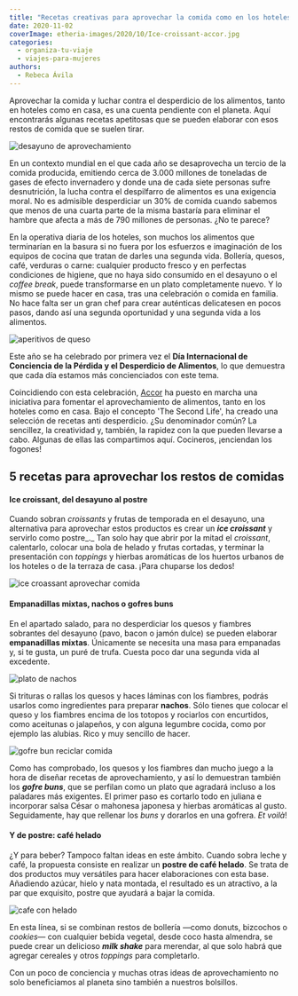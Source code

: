```yaml
---
title: "Recetas creativas para aprovechar la comida como en los hoteles"
date: 2020-11-02
coverImage: etheria-images/2020/10/Ice-croissant-accor.jpg
categories: 
  - organiza-tu-viaje
  - viajes-para-mujeres
authors: 
  - Rebeca Ávila
---
```


Aprovechar la comida y luchar contra el desperdicio de los alimentos, tanto en hoteles como en casa, es una cuenta pendiente con el planeta. Aquí encontrarás algunas recetas apetitosas que se pueden elaborar con esos restos de comida que se suelen tirar.

![desayuno de aprovechamiento](etheria-images/2020/10/desayunos-completos.jpg "Desayuno de aprovechamiento. © Brooke Lark")

En un contexto mundial en el que cada año se desaprovecha un tercio de la comida 
producida, emitiendo cerca de 3.000 millones de toneladas de gases de efecto invernadero 
y donde una de cada siete personas sufre desnutrición, la lucha contra el despilfarro de 
alimentos es una exigencia moral. No es admisible desperdiciar un 30% de comida cuando 
sabemos que menos de una cuarta parte de la misma bastaría para eliminar el hambre que 
afecta a más de 790 millones de personas. ¿No te parece? 

En la operativa diaria de los hoteles, son muchos los alimentos que terminarían en la 
basura si no fuera por los esfuerzos e imaginación de los equipos de cocina que tratan 
de darles una segunda vida. Bollería, quesos, café, verduras o carne: cualquier producto 
fresco y en perfectas condiciones de higiene, que no haya sido consumido en el desayuno 
o el _coffee break_, puede transformarse en un plato completamente nuevo. Y lo mismo se 
puede hacer en casa, tras una celebración o comida en familia. No hace falta ser un gran 
chef para crear auténticas delicatesen en pocos pasos, dando así una segunda oportunidad 
y una segunda vida a los alimentos. 

![aperitivos de queso](etheria-images/2020/10/aperitivos-queso.jpg "Aperitivos. © Camille Brodard ~ Kmile Feminine Creative Designer")

Este año se ha celebrado por primera vez el **Día Internacional de Conciencia de la 
Pérdida y el Desperdicio de Alimentos**, lo que demuestra que cada día estamos más 
concienciados con este tema. 

Coincidiendo con esta celebración, [Accor](https://all.accor.com/espana/index.es.shtml) 
ha puesto en marcha una iniciativa para fomentar el aprovechamiento de alimentos, tanto 
en los hoteles como en casa. Bajo el concepto 'The Second Life', ha creado una selección 
de recetas anti desperdicio. ¿Su denominador común? La sencillez, la creatividad y, 
también, la rapidez con la que pueden llevarse a cabo. Algunas de ellas las compartimos 
aquí. Cocineros, ¡enciendan los fogones! 

## 5 recetas para aprovechar los restos de comidas

#### Ice croissant, del desayuno al postre

Cuando sobran _croissants_ y frutas de temporada en el desayuno, una alternativa para 
aprovechar estos productos es crear un **_ice croissant_** y servirlo como postre_._ Tan 
solo hay que abrir por la mitad el _croissant_, calentarlo, colocar una bola de helado y 
frutas cortadas, y terminar la presentación con _toppings_ y hierbas aromáticas de los 
huertos urbanos de los hoteles o de la terraza de casa. ¡Para chuparse los dedos! 

![ice croassant aprovechar comida](etheria-images/2020/10/Ice-croissant-accor.jpg "Ice Croassant preparado en Accor Hoteles.")

#### Empanadillas mixtas, nachos o gofres buns

En el apartado salado, para no desperdiciar los quesos y fiambres sobrantes del desayuno 
(pavo, bacon o jamón dulce) se pueden elaborar **empanadillas mixtas**. Únicamente se 
necesita una masa para empanadas y, si te gusta, un puré de trufa. Cuesta poco dar una 
segunda vida al excedente. 

![plato de nachos](etheria-images/2020/10/hacer-nachos.jpg "Plato de nachos. © Herson Rodriguez")

Si trituras o rallas los quesos y haces láminas con los fiambres, podrás usarlos como 
ingredientes para preparar **nachos**. Sólo tienes que colocar el queso y los fiambres 
encima de los totopos y rociarlos con encurtidos, como aceitunas o jalapeños, y con 
alguna legumbre cocida, como por ejemplo las alubias. Rico y muy sencillo de hacer. 

![gofre bun reciclar comida](etheria-images/2020/10/goffre-bun-accor.jpg "Gofre Buns de Accor.")

Como has comprobado, los quesos y los fiambres dan mucho juego a la hora de diseñar 
recetas de aprovechamiento, y así lo demuestran también los **_gofre buns_**, que se 
perfilan como un plato que agradará incluso a los paladares más exigentes. El primer 
paso es cortarlo todo en juliana e incorporar salsa César o mahonesa japonesa y hierbas 
aromáticas al gusto. Seguidamente, hay que rellenar los _buns_ y dorarlos en una 
gofrera. _Et voilà_! 

#### Y de postre: café helado

¿Y para beber? Tampoco faltan ideas en este ámbito. Cuando sobra leche y café, la 
propuesta consiste en realizar un **postre de café helado**. Se trata de dos productos 
muy versátiles para hacer elaboraciones con esta base. Añadiendo azúcar, hielo y nata 
montada, el resultado es un atractivo, a la par que exquisito, postre que ayudará a 
bajar la comida. 

![cafe con helado](etheria-images/2020/10/cafe-con-helado.jpg "Café con helado. © Lacey Williams")

En esta línea, si se combinan restos de bollería —como donuts, bizcochos o _cookies_— 
con cualquier bebida vegetal, desde coco hasta almendra, se puede crear un delicioso 
**_milk shake_** para merendar, al que solo habrá que agregar cereales y otros 
_toppings_ para completarlo. 

Con un poco de conciencia y muchas otras ideas de aprovechamiento no solo beneficiamos 
al planeta sino también a nuestros bolsillos.
